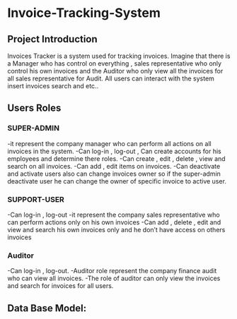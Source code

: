# Invoice-Tracking-System
## Project Introduction
Invoices Tracker is a system used for tracking invoices.
Imagine that there is a Manager who has control on everything  ,
sales representative who only control his own invoices and 
the Auditor who only view all the invoices for all sales representative for Audit.
All users can interact with the system insert invoices search and etc..

## Users Roles

### SUPER-ADMIN
 -it represent the company manager who can perform all actions on all invoices in the system.
 -Can log-in , log-out , Can create accounts for his employees and determine there roles.
 -Can create , edit , delete , view and search on all invoices.
 -Can add , edit items on invoices.
 -Can deactivate and activate users also can change invoices owner so if the super-admin deactivate user he can change the owner of specific invoice to active user. 
### SUPPORT-USER
 -Can log-in , log-out
 -it represent the company sales representative who can perform actions only on his own invoices
 -Can add , delete , edit and view and search his own invoices only and he don’t have access on others invoices
### Auditor
  -Can log-in , log-out.
  -Auditor role represent the company finance audit who can view all invoices.
  -The role of auditor can only view the invoices and search for invoices for all users.

## Data Base Model:


